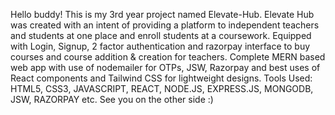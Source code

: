 Hello buddy!
This is my 3rd year project named Elevate-Hub.
Elevate Hub was created with an intent of providing a platform to independent teachers and students at one place and enroll students at a coursework. 
Equipped with Login, Signup, 2 factor authentication and razorpay interface to buy courses and course addition & creation for teachers. 
Complete MERN based web app with use of nodemailer for OTPs, JSW, Razorpay and best uses of React components and Tailwind CSS for lightweight designs.
Tools Used: HTML5, CSS3, JAVASCRIPT, REACT, NODE.JS, EXPRESS.JS, MONGODB, JSW, RAZORPAY etc.
See you on the other side :)
